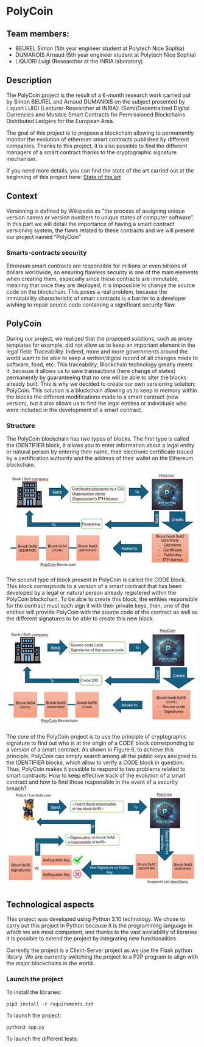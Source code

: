# PolyCoin
## Team members:
- BEUREL Simon (5th year engineer student at Polytech Nice Sophia)
- DUMANOIS Arnaud (5th year engineer student at Polytech Nice Sophia) 
- LIQUORI Luigi (Researcher at the INRIA laboratory)

## Description
The PolyCoin project is the result of a 6-month research work carried out by Simon BEUREL and Arnaud DUMANOIS on the subject presented by Liquori LUIGI (Lecturer-Researcher at INRIA): (Semi)Decentralized Digital Currencies and Mutable Smart Contracts for Permissioned Blockchains Distributed Ledgers for the European Area.

The goal of this project is to propose a blockchain allowing to permanently monitor the evolution of ethereum smart contracts published by different companies. Thanks to this project, it is also possible to find the different managers of a smart contract thanks to the cryptographic signature mechanism.

If you need more details, you can find the state of the art carried out at the beginning of this project here: [State of the art](doc/Etat_de_lart_DUMANOIS_BEUREL.pdf)


## Context
Versioning is defined by Wikipedia as "the process of assigning unique version names or version numbers to unique states of computer software”. In this part we will detail the importance of having a smart contract versioning system, the flaws related to these contracts and we will present our project named “PolyCoin”

### Smarts-contracts security
Ethereum smart contracts are responsible for millions or even billions of dollars worldwide, so ensuring flawless security is one of the main elements when creating them, especially since these contracts are immutable, meaning that once they are deployed, it is impossible to change the source code on the blockchain.
This poses a real problem, because the immutability characteristic of smart contracts is a barrier to a developer wishing to repair source code containing a significant security flaw.

## PolyCoin 
During our project, we realized that the proposed solutions, such as proxy templates for example, did not allow us to keep an important element in the legal field: Traceability. Indeed, more and more governments around the world want to be able to keep a written/digital record of all changes made to software, food, etc. This traceability, Blockchain technology greatly meets it, because it allows us to save transactions (here change of states) permanently
by guaranteeing that no one will be able to alter the blocks already built. This is why we decided to create our own versioning solution: PolyCoin. This solution is a blockchain allowing us to keep in memory within the blocks the different modifications made to a smart contract (new version), but it also allows us to find the legal entities or individuals who were included in the development of a smart contract.
### Structure
The PolyCoin blockchain has two types of blocks. The first type is called the IDENTIFIER block, it allows you to enter information about a legal entity or natural person by entering their name, their electronic certificate issued by a certification authority and the address of their wallet on the Ethereum blockchain.

![Figure 1: Diagram of creating an IDENTIFIER block](doc/img/figure1.png)

The second type of block present in PolyCoin is called the CODE block. This block corresponds to a version of a smart contract that has been developed by a legal or natural person already registered within the PolyCoin blockchain. To be able to create this block, the entities responsible for the contract must each sign it with their private keys, then, one of the entities will provide PolyCoin with the source code of the contract as well as the different signatures to be able to create this new block.

![Figure 2: Diagram of creating an CODE block](doc/img/figure2.png)

The core of the PolyCoin project is to use the principle of cryptographic signature to find out who is at the origin of a CODE block corresponding to a version of a smart contract. As shown in Figure 6, to achieve this principle, PolyCoin can simply search among all the public keys assigned to the IDENTIFIER blocks, which allow to verify a CODE block in question. Thus, PolyCoin makes it possible to respond to two problems related to smart contracts: How to keep effective track of the evolution of a smart contract and how to find those responsible in the event of a security breach?
![Figure 3: Diagram of the recovery of the person responsible for a CODE block](doc/img/figure3.png)

## Technological aspects

This project was developed using Python 3.10 technology. We chose to carry out this project in Python because it is the programming language in which we are most competent, and thanks to the vast availability of libraries it is possible to extend the project by integrating new functionalities.

Currently the project is a Client-Server project as we use the Flask python library. We are currently switching the project to a P2P program to align with the major blockchains in the world.

### Launch the project
To install the libraries:
```shell
pip3 install -r requirements.txt
```

To launch the project:
```shell
python3 app.py
```

To launch the different tests:
```

